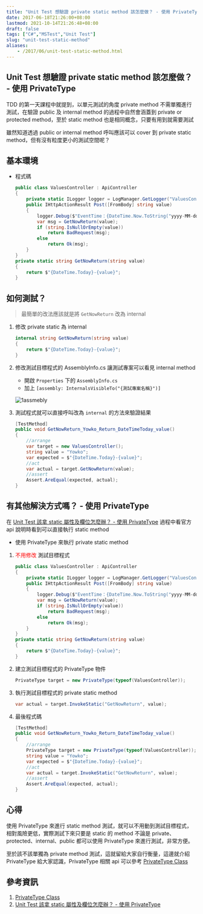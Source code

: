 ```yaml
---
title: "Unit Test 想驗證 private static method 該怎麼做？ - 使用 PrivateType"
date: 2017-06-18T21:26:00+08:00
lastmod: 2021-10-14T21:26:48+08:00
draft: false
tags: ["C#","MSTest","Unit Test"]
slug: "unit-test-static-method"
aliases:
    - /2017/06/unit-test-static-method.html
---
```

## Unit Test 想驗證 private static method 該怎麼做？ - 使用 PrivateType

TDD 的第一天課程中就提到，以單元測試的角度 private method 不需單獨進行測試，在驗證 public 及 internal method 的過程中自然會涵蓋到 private or protected method，至於 static method 也是相同概念，只要有用到就需要測試

雖然知道透過 public or internal method 呼叫應該可以 cover 到 private static method，但有沒有粒度更小的測試空間呢？

## 基本環境

* 程式碼

    ```cs
    public class ValuesController : ApiController
    {
        private static ILogger logger = LogManager.GetLogger("ValuesController");
        public IHttpActionResult Post([FromBody] string value)
        {
            logger.Debug($"EventTime：{DateTime.Now.ToString("yyyy-MM-dd HH:mm:ss")};Value={value}");
            var msg = GetNowReturn(value);
            if (string.IsNullOrEmpty(value))
                return BadRequest(msg);
            else
                return Ok(msg);
        }
    }
    private static string GetNowReturn(string value)
    {
        return $"{DateTime.Today}-{value}";
    }
    ```

## 如何測試？

> 最簡單的改法應該就是將 `GetNowReturn` 改為 internal

1. 修改 private static 為 internal

    ```cs
    internal string GetNowReturn(string value)
    {
        return $"{DateTime.Today}-{value}";
    }
    ```

2. 修改測試目標程式的 AssemblyInfo.cs 讓測試專案可以看見 internal method

    * 開啟 `Properties` 下的 `AssemblyInfo.cs`
    * 加上 `[assembly: InternalsVisibleTo("{測試專案名稱}")]`

    ![1assmebly](https://user-images.githubusercontent.com/3851540/27260987-0ec37d7a-546c-11e7-9c6e-791a21ccc3dc.png)

3. 測試程式就可以直接呼叫改為 `internal` 的方法來驗證結果

    ```cs
    [TestMethod]
    public void GetNowReturn_Yowko_Return_DateTimeToday_value()
    {
        //arrange 
        var target = new ValuesController();
        string value = "Yowko";
        var expected = $"{DateTime.Today}-{value}";
        //act
        var actual = target.GetNowReturn(value);
        //assert
        Assert.AreEqual(expected, actual);
    }
    ```

## 有其他解決方式嗎？ - 使用 PrivateType

在 [Unit Test 該拿 static 屬性及欄位怎麼辦？ - 使用 PrivateType](//blog.yowko.com/2017/06/unit-test-static-field-property.html) 過程中看官方 api 說明時看到可以直接執行 static method

* 使用 PrivateType 來執行 private static method

1. <span style="color:red">不用修改</span> 測試目標程式

    ```cs
    public class ValuesController : ApiController
    {
        private static ILogger logger = LogManager.GetLogger("ValuesController");
        public IHttpActionResult Post([FromBody] string value)
        {
            logger.Debug($"EventTime：{DateTime.Now.ToString("yyyy-MM-dd HH:mm:ss")} Value={value}");
            var msg = GetNowReturn(value);
            if (string.IsNullOrEmpty(value))
                return BadRequest(msg);
            else
                return Ok(msg);
        }
    }
    private static string GetNowReturn(string value)
    {
        return $"{DateTime.Today}-{value}";
    }
    ```

2. 建立測試目標程式的 PrivateType 物件

    ```cs
    PrivateType target = new PrivateType(typeof(ValuesController));
    ```

3. 執行測試目標程式的 private static method

    ```cs
    var actual = target.InvokeStatic("GetNowReturn", value);
    ```

4. 最後程式碼

    ```cs
    [TestMethod]
    public void GetNowReturn_Yowko_Return_DateTimeToday_value()
    {
        //arrange 
        PrivateType target = new PrivateType(typeof(ValuesController));
        string value = "Yowko";
        var expected = $"{DateTime.Today}-{value}";
        //act
        var actual = target.InvokeStatic("GetNowReturn", value);
        //assert
        Assert.AreEqual(expected, actual);
    }
    ```

## 心得

使用 PrivateType 來進行 static method 測試，就可以不用動到測試目標程式，相對風險更低，實際測試下來只要是 static 的 method 不論是 private、protected、internal、public 都可以使用 PrivateType 來進行測試，非常方便。

至於該不該單獨為 private method 測試，這就留給大家自行衡量，這邊就介紹 PrivateType 給大家認識，PrivateType 相關 api 可以參考 [PrivateType Class](https://msdn.microsoft.com/en-us/library/microsoft.visualstudio.testtools.unittesting.privatetype%28v=vs.120%29.aspx)

## 參考資訊

1. [PrivateType Class](https://msdn.microsoft.com/en-us/library/microsoft.visualstudio.testtools.unittesting.privatetype%28v=vs.120%29.aspx)
2. [Unit Test 該拿 static 屬性及欄位怎麼辦？ - 使用 PrivateType](//blog.yowko.com/2017/06/unit-test-static-field-property.html)
